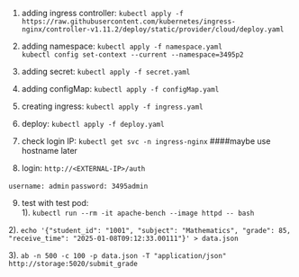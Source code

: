 1. adding ingress controller:
`kubectl apply -f https://raw.githubusercontent.com/kubernetes/ingress-nginx/controller-v1.11.2/deploy/static/provider/cloud/deploy.yaml`

2. adding namespace: 
`kubectl apply -f namespace.yaml`  
`kubectl config set-context --current --namespace=3495p2`

4. adding secret:
`kubectl apply -f secret.yaml`

5. adding configMap:
`kubectl apply -f configMap.yaml`

6. creating ingress:
`kubectl apply -f ingress.yaml`

7. deploy:
`kubectl apply -f deploy.yaml`

8. check login IP:
`kubectl get svc -n ingress-nginx`  ####maybe use hostname later

9. login:
`http://<EXTERNAL-IP>/auth`

`username: admin`
`password: 3495admin`

9.  test with test pod:  
  1). `kubectl run --rm -it apache-bench --image httpd -- bash`
  
  2). `echo '{"student_id": "1001", "subject": "Mathematics", "grade": 85, "receive_time": "2025-01-08T09:12:33.00111"}' > data.json`
  
  3). `ab -n 500 -c 100 -p data.json -T "application/json" http://storage:5020/submit_grade`
